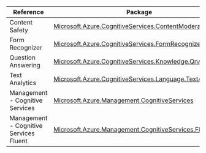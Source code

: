 | Reference | Package | Source |
|---|---|---|
|Content Safety|[Microsoft.Azure.CognitiveServices.ContentModerator](https://www.nuget.org/packages/Microsoft.Azure.CognitiveServices.ContentModerator)|[GitHub](https://github.com/Azure/azure-sdk-for-net/blob/main/)|
|Form Recognizer|[Microsoft.Azure.CognitiveServices.FormRecognizer](https://www.nuget.org/packages/Microsoft.Azure.CognitiveServices.FormRecognizer)|[GitHub](https://github.com/Azure/azure-sdk-for-net/blob/main/)|
|Question Answering|[Microsoft.Azure.CognitiveServices.Knowledge.QnAMaker](https://www.nuget.org/packages/Microsoft.Azure.CognitiveServices.Knowledge.QnAMaker)|[GitHub](https://github.com/Azure/azure-sdk-for-net/blob/main/sdk/cognitiveservices/Knowledge.QnAMaker)|
|Text Analytics|[Microsoft.Azure.CognitiveServices.Language.TextAnalytics](https://www.nuget.org/packages/Microsoft.Azure.CognitiveServices.Language.TextAnalytics)|[GitHub](https://github.com/Azure/azure-sdk-for-net/blob/main/)|
|Management - Cognitive Services|[Microsoft.Azure.Management.CognitiveServices](https://www.nuget.org/packages/Microsoft.Azure.Management.CognitiveServices)|[GitHub](https://github.com/Azure/azure-sdk-for-net/blob/main/)|
|Management - Cognitive Services Fluent|[Microsoft.Azure.Management.CognitiveServices.Fluent](https://www.nuget.org/packages/Microsoft.Azure.Management.CognitiveServices.Fluent)|[GitHub](https://github.com/Azure/azure-sdk-for-net/blob/main/)|
